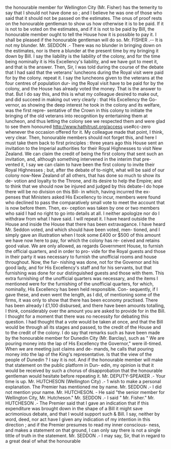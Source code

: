 the honourable member for Wellington City (Mr. Fisher) has the temerity to say that I should not have done so ; and I believe he was one of those who said that it should not be passed on the estimates. The onus of proof rests on the honourable gentleman to show us how otherwise it is to be paid. If it is not to be voted on the estimates, and if it is not to be paid by Bill, the honourable member ought to tell the House how it is possible to pay it. I shall be pleased if the honourable gentleman will do so. Mr. FISHER .-- It is not my blunder. Mr. SEDDON .- There was no blunder in bringing down on the estimates, nor is there a blunder at the present time by my bringing it down by Bill. I say the liability is the liability of the colony, and for the time being nominally it is His Excellency's liability, and we have got to meet it, and that is the answer. Then, Sir, I was told during the course of the debate that I had said that the veterans' luncheons during the Royal visit were paid for by the colony. repeat it. I say the luncheons given to the veterans at the four centres of population dur- ing the Royal visit have to be paid for by the colony, and the House has already voted the money. That is the answer to that. But I do say this, and this is what my colleague desired to make out, and did succeed in making out very clearly : that His Excellency the Go- vernor, as showing the deep interest he took in the colony and its welfare, was the first repre- sentative of the Crown in this colony to initiate the bringing of the old veterans into recognition by entertaining them at luncheon, and thus letting the colony see we respected them and were glad to see them honoured http://www.hathitrust.org/access use#cc-zero whenever the occasion offered for it. My colleague made that point, I think, very clear. Then, honourable members should not forget this, and here I must take them back to first principles : three years ago this House sent an invitation to the Imperial authorities for their Royal Highnesses to visit New Zealand. We can claim the credit of being the first colony that sent such an invitation, and, although something intervened in the interim that pre- vented it, I say we can claim to have been the first colony to invite their Royal Highnesses ; but, after the debate of to-night, what will be said of our colony now-New Zealand of all others, that has done so much to show its de- votion and loyalty to the Throne, and its desire to help the Empire; and to think that we should now be injured and judged by this debate-I do hope there will be no division on this Bill- in which, having incurred the ex- penses that Ministers asked His Excellency to incur, members were found who declined to pass the comparatively small vote to meet the account that is now before them. Then, ex- ception was taken by one or two members who said I had no right to go into details at all. I neither apologize nor do I withdraw from what I have said. I will repeat it. I have heard outside the House and inside the House that there has been extravagance. I have heard Mr. Seddon voted, and which should have been voted, men- tioned, and I simply gave an illustration when I took some £400 or $500 of this amount we have now here to pay, for which the colony has re- ceived and retains good value. We are only allowed, as regards Government House, to furnish the official quarters, and in order to pro- vide for the Royal guests and those in their party it was necessary to furnish the unofficial rooms and house throughout. Now, the fur- nishing was done, not for the Governor and his good lady, and for His Excellency's staff and for his servants, but that furnishing was done for our distinguished guests and those with them. This extra furnishing of the unofficial quarters was necessary, and the items I mentioned were for the furnishing of the unofficial quarters, for which, nominally, His Excellency has been held responsible. Con- sequently, if I gave these, and even went the length, as I did, of mentioning some of the firms, it was only to show that there has been economy practised. There has been already I £1,100 disbursed, and there have been amounts totalling, I think, considerably over the amount you are asked to provide for in the Bill. I thought for a moment that there was no necessity for debating this question. I had thought that a vote would be taken at once, and that the Bill would be through all its stages and passed, to the credit of the House and to the credit of the colony. I do say that remarks such as have been made by the honourable member for Dunedin City (Mr. Barclay), such as " We are pouring money into the lap of His Excellency the Governor," were ill-timed. When we are meeting just claims and de- mands, he calls that pouring money into the lap of the King's representative. Is that the view of the people of Dunedin ? I say it is not. And if the honourable member will make that statement on the public platform in Dun- edin, my opinion is that it would be received by such a chorus of disapprobation that the honourable gentleman would hesitate before repeating it. Mr. DEPUTY-SPEAKER .- Your time is up. Mr. HUTCHESON (Wellington City) .- 1 wish to make a personal explanation. The Premier has mentioned me by name. Mr. SEDDON .- I did not mention your name. Mr. HUTCHESON. - He said "the senior member for Wellington City, Mr. Hutcheson." Mr. SEDDON .- I said " Mr. Fisher." Mr. HUTCHESON .- The Premier said that I gave an indication that if this expenditure was brought down in the shape of a Bill it might save acrimonious debate, and that I would support such & Bill. I say, neither by word, deed, nor act have I given any indication of my intention in this direction ; and if the Premier presumes to read my inner conscious- ness, and makes a statement on that ground, I can only say there is not a single tittle of truth in the statement. Mr. SEDDON .- I may say, Sir, that in regard to a great deal of what the honourable 